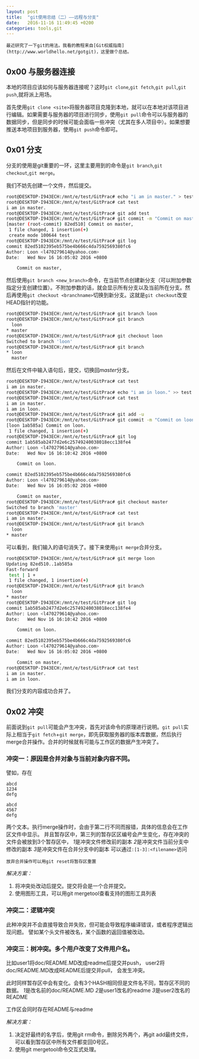 ```yaml
---
layout: post
title:  "git使用总结（二）——远程与分支"
date:   2016-11-16 11:49:45 +0200
categories: tools,git
---
```

	最近研究了一下git的用法。我看的教程来自[Git权威指南](http://www.worldhello.net/gotgit)，这里做个总结。

## 0x00 与服务器连接

本地的项目应该如何与服务器连接呢？这时`git clone`,`git fetch`,`git pull`,`git push`,就将派上用场。

首先使用`git clone <site>`将服务器项目克隆到本地，就可以在本地对该项目进行编辑。如果需要与服务器的项目进行同步，使用`git pull`命令可以与服务器的数据同步，但是同步的时候可能会面临一些冲突（尤其在多人项目中）。如果想要推送本地项目到服务器，使用`git push`命令即可。

## 0x01 分支

分支的使用是git重要的一环，这里主要用到的命令是`git branch`,`git checkout`,`git merge`。

我们不妨先创建一个文件，然后提交。

``` bash
root@DESKTOP-I943ECH:/mnt/e/test/GitPrac# echo "i am in master." > test
root@DESKTOP-I943ECH:/mnt/e/test/GitPrac# cat test
i am in master.
root@DESKTOP-I943ECH:/mnt/e/test/GitPrac# git add test
root@DESKTOP-I943ECH:/mnt/e/test/GitPrac# git commit -m "Commit on master,"
[master (root-commit) 82ed510] Commit on master,
 1 file changed, 1 insertion(+)
 create mode 100644 test
root@DESKTOP-I943ECH:/mnt/e/test/GitPrac# git log
commit 82ed5102395eb575be4b666c4da7592569380fc6
Author: Loon <l470279614@yahoo.com>
Date:   Wed Nov 16 16:05:02 2016 +0800

    Commit on master,
```

然后使用`git branch <new_branch>`命令，在当前节点创建新分支（可以附加参数指定分支创建位置）。不附加参数的话，就会显示所有分支以及当前所在分支。然后再使用`git checkout <branchname>`切换到新分支。这就是`git checkout`改变HEAD指针的功能。

``` bash
root@DESKTOP-I943ECH:/mnt/e/test/GitPrac# git branch loon
root@DESKTOP-I943ECH:/mnt/e/test/GitPrac# git branch
  loon
* master
root@DESKTOP-I943ECH:/mnt/e/test/GitPrac# git checkout loon
Switched to branch 'loon'
root@DESKTOP-I943ECH:/mnt/e/test/GitPrac# git branch
* loon
  master
```

然后在文件中输入语句后，提交，切换回*master*分支。

``` bash
root@DESKTOP-I943ECH:/mnt/e/test/GitPrac# cat test
i am in master.
root@DESKTOP-I943ECH:/mnt/e/test/GitPrac# echo "i am in loon." >> test
root@DESKTOP-I943ECH:/mnt/e/test/GitPrac# cat test
i am in master.
i am in loon.
root@DESKTOP-I943ECH:/mnt/e/test/GitPrac# git add -u
root@DESKTOP-I943ECH:/mnt/e/test/GitPrac# git commit -m "Commit on loon."
[loon 1ab585a] Commit on loon.
 1 file changed, 1 insertion(+)
root@DESKTOP-I943ECH:/mnt/e/test/GitPrac# git log
commit 1ab585ab2477d2e6c25749240038018ecc138fe4
Author: Loon <l470279614@yahoo.com>
Date:   Wed Nov 16 16:10:42 2016 +0800

    Commit on loon.

commit 82ed5102395eb575be4b666c4da7592569380fc6
Author: Loon <l470279614@yahoo.com>
Date:   Wed Nov 16 16:05:02 2016 +0800

    Commit on master,
root@DESKTOP-I943ECH:/mnt/e/test/GitPrac# git checkout master
Switched to branch 'master'
root@DESKTOP-I943ECH:/mnt/e/test/GitPrac# cat test
i am in master.
root@DESKTOP-I943ECH:/mnt/e/test/GitPrac# git branch
  loon
* master
```

可以看到，我们输入的语句消失了。接下来使用`git merge`合并分支。

``` bash
root@DESKTOP-I943ECH:/mnt/e/test/GitPrac# git merge loon
Updating 82ed510..1ab585a
Fast-forward
 test | 1 +
 1 file changed, 1 insertion(+)
root@DESKTOP-I943ECH:/mnt/e/test/GitPrac# git branch
  loon
* master
root@DESKTOP-I943ECH:/mnt/e/test/GitPrac# git log
commit 1ab585ab2477d2e6c25749240038018ecc138fe4
Author: Loon <l470279614@yahoo.com>
Date:   Wed Nov 16 16:10:42 2016 +0800

    Commit on loon.

commit 82ed5102395eb575be4b666c4da7592569380fc6
Author: Loon <l470279614@yahoo.com>
Date:   Wed Nov 16 16:05:02 2016 +0800

    Commit on master,
root@DESKTOP-I943ECH:/mnt/e/test/GitPrac# cat test
i am in master.
i am in loon.
```

我们分支的内容成功合并了。


## 0x02 冲突

前面说到`git pull`可能会产生冲突，首先对该命令的原理进行说明。`git pull`实际上相当于`git fetch`+`git merge`，即先获取服务器的版本库数据，然后执行merge合并操作。合并的时候就有可能与工作区的数据产生冲突了。

### 冲突一：原因是合并对象与当前对象内容不同。

譬如，存在

```
abcd
1234
defg
```

```
abcd
4567
defg
```

两个文本。执行merge操作时，会由于第二行不同而报错，具体的信息会在工作区文件中显示。
并且暂存区中，第三列的暂存区区编号会产生变化，存在冲突的文件会被放到3个暂存区中，
*1*是冲突文件修改前的副本
*2*是冲突文件当前分支中修改的副本
*3*是冲突文件在合并分支中的副本
可以通过`:[1-3]:<filename>`访问

	放弃合并操作可以用git reset将暂存区重置

*解决方案：*

1. 将冲突处改动后提交。提交将会是一个合并提交。
2. 使用图形工具，可以用git mergetool查看支持的图形工具列表

### 冲突二：逻辑冲突

此种冲突并不会直接导致合并失败，但可能会导致程序编译错误，或者程序逻辑出现问题。
譬如某个头文件被改名，某个函数的返回值被改动。

### 冲突三：树冲突。多个用户改变了文件用户名。

比如user1将doc/README.MD改成readme后提交并push，
user2将doc/README.MD改成README后提交并pull，
会发生冲突。

此时同样暂存区中会有变化。会有3个HASH相同但是文件名不同，暂存区不同的数据。
*1*是改名前的doc/README.MD
*2*是user1改名的readme
*3*是user2改名的README

工作区会同时存在README与readme

*解决方案：*

1. 决定好最终的名字后，使用git  rm命令，删除另外两个，再git add最终文件，可以看到暂存区中所有文件都变回0号区。
2. 使用git mergetool命令交互式处理。
